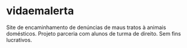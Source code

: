 # vidaemalerta
 Site de encaminhamento de denúncias de maus tratos à animais domésticos.
 Projeto parceria com alunos de turma de direito.
 Sem fins lucrativos.
